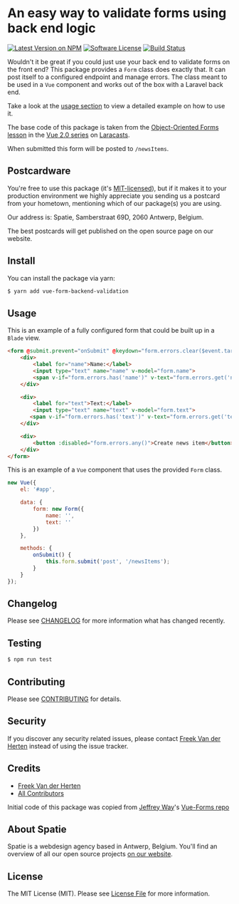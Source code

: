 # An easy way to validate forms using back end logic

[![Latest Version on NPM](https://img.shields.io/npm/v/vue-form-backend-validation.svg?style=flat-square)](https://npmjs.com/package/vue-form-backend-validation)
[![Software License](https://img.shields.io/badge/license-MIT-brightgreen.svg?style=flat-square)](LICENSE.md)
[![Build Status](https://img.shields.io/travis/spatie/vue-form-backend-validation/master.svg?style=flat-square)](https://travis-ci.org/spatie/vue-form-backend-validation)

Wouldn't it be great if you could just use your back end to validate forms on the front end? This package provides a `Form` class does exactly that. It can post itself to a configured endpoint and manage errors. The class meant to be used in a `Vue` component and works out of the box with a Laravel back end.

Take a look at the [usage section]('#usage') to view a detailed example on how to use it.

The base code of this package is taken from the [Object-Oriented Forms lesson](https://laracasts.com/series/learn-vue-2-step-by-step/episodes/19) in the [Vue 2.0 series](https://laracasts.com/series/learn-vue-2-step-by-step/) on [Laracasts](https://laracasts.com/).

When submitted this form will be posted to `/newsItems`. 

## Postcardware

You're free to use this package (it's [MIT-licensed](LICENSE.md)), but if it makes it to your production environment we highly appreciate you sending us a postcard from your hometown, mentioning which of our package(s) you are using.

Our address is: Spatie, Samberstraat 69D, 2060 Antwerp, Belgium.

The best postcards will get published on the open source page on our website.

## Install

You can install the package via yarn:

```bash
$ yarn add vue-form-backend-validation
```

## Usage

This is an example of a fully configured form that could be built up in a `Blade` view.

```html
<form @submit.prevent="onSubmit" @keydown="form.errors.clear($event.target.name)">
    <div>
        <label for="name">Name:</label>
        <input type="text" name="name" v-model="form.name"> 
        <span v-if="form.errors.has('name')" v-text="form.errors.get('name')"></span>
    </div>

    <div>
        <label for="text">Text:</label>
        <input type="text" name="text" v-model="form.text">
       <span v-if="form.errors.has('text')" v-text="form.errors.get('text')"></span>
    </div>

    <div>
        <button :disabled="form.errors.any()">Create news item</button>
    </div>
</form>
```

This is an example of a `Vue` component that uses the provided `Form` class. 

```js
new Vue({
    el: '#app',

    data: {
        form: new Form({
            name: '',
            text: ''
        })
    },

    methods: {
        onSubmit() {
            this.form.submit('post', '/newsItems');
        }
    }
});
```

## Changelog

Please see [CHANGELOG](CHANGELOG.md) for more information what has changed recently.

## Testing

``` bash
$ npm run test
```

## Contributing

Please see [CONTRIBUTING](CONTRIBUTING.md) for details.

## Security

If you discover any security related issues, please contact [Freek Van der Herten](https://github.com/freekmurze) instead of using the issue tracker.

## Credits

- [Freek Van der Herten](https://github.com/freekmurze)
- [All Contributors](../../contributors)

Initial code of this package was copied from [Jeffrey Way](https://twitter.com/jeffrey_way)'s [Vue-Forms repo](https://github.com/laracasts/Vue-Forms/)

## About Spatie
Spatie is a webdesign agency based in Antwerp, Belgium. You'll find an overview of all our open source projects [on our website](https://spatie.be/opensource).

## License

The MIT License (MIT). Please see [License File](LICENSE.md) for more information.

